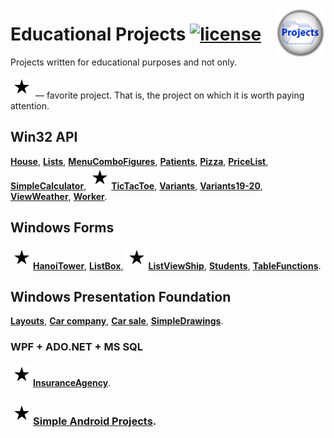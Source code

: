 <a href="https://github.com/AlexeyBuryanov/EducationalProjects/"><img
  src="projects.jpg" alt="Repository Icon"
  width="80" height="80" align="right"></a>

[license-image]: https://img.shields.io/npm/l/normalize.css.svg?style=flat
[license-url]: LICENSE

# Educational Projects     [![license][license-image]][license-url]
Projects written for educational purposes and not only.

[favorite-image]: star.svg
![favorite-proj][favorite-image] &mdash; favorite project. That is, the project on which it is worth paying attention.

## Win32 API
**[House](Win32API/House/)**, **[Lists](Win32API/Lists/)**, **[MenuComboFigures](Win32API/MenuComboFigures/)**, **[Patients](Win32API/Patients/)**, **[Pizza](Win32API/Pizza/)**, **[PriceList](Win32API/PriceList/)**, **[SimpleCalculator](Win32API/SimpleCalculator/)**, ![favorite-proj][favorite-image]**[TicTacToe](Win32API/TicTacToe/)**, **[Variants](Win32API/Variants/)**, **[Variants19-20](Win32API/Variants19-20/)**, **[ViewWeather](Win32API/ViewWeather/)**, **[Worker](Win32API/Worker/)**.
    
## Windows Forms
![favorite-proj][favorite-image]**[HanoiTower](WindowsForms/HanoiTower/)**, **[ListBox](WindowsForms/ListBox/)**, ![favorite-proj][favorite-image]**[ListViewShip](WindowsForms/ListViewShip/)**, **[Students](WindowsForms/Students/)**, **[TableFunctions](WindowsForms/TableFunctions/)**.
    
## Windows Presentation Foundation
**[Layouts](WPF/Layouts/)**, **[Car company](WPF/Car_company/)**, **[Car sale](WPF/Car_sale/)**, **[SimpleDrawings](WPF/SimpleDrawings/)**.
### WPF + ADO.NET + MS SQL
![favorite-proj][favorite-image]**[InsuranceAgency](WPF/InsuranceAgency/)**.

### ![favorite-proj][favorite-image]**[Simple Android Projects](https://github.com/AlexeyBuryanov/SimpleAndroidProjects)**.
